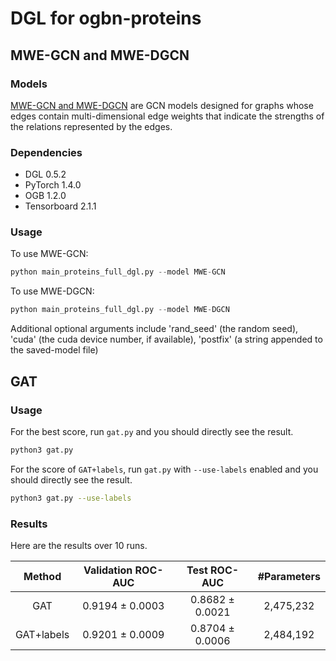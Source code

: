 # DGL for ogbn-proteins

## MWE-GCN and MWE-DGCN

### Models
[MWE-GCN and MWE-DGCN](https://cims.nyu.edu/~chenzh/files/GCN_with_edge_weights.pdf) are GCN models designed for graphs whose edges contain multi-dimensional edge weights that indicate the strengths of the relations represented by the edges.

### Dependencies
- DGL 0.5.2
- PyTorch 1.4.0
- OGB 1.2.0
- Tensorboard 2.1.1

### Usage

To use MWE-GCN:
```python
python main_proteins_full_dgl.py --model MWE-GCN
```

To use MWE-DGCN:
```python
python main_proteins_full_dgl.py --model MWE-DGCN
```

Additional optional arguments include 'rand_seed' (the random seed), 'cuda' (the cuda device number, if available), 'postfix' (a string appended to the saved-model file)

## GAT

### Usage

For the best score, run `gat.py` and you should directly see the result.

```bash
python3 gat.py
```

For the score of `GAT+labels`, run `gat.py` with `--use-labels` enabled and you should directly see the result.

```bash
python3 gat.py --use-labels
```

### Results

Here are the results over 10 runs.

|   Method   | Validation ROC-AUC |  Test ROC-AUC   | #Parameters |
|:----------:|:------------------:|:---------------:|:-----------:|
|    GAT     |  0.9194 ± 0.0003   | 0.8682 ± 0.0021 |  2,475,232  |
| GAT+labels |  0.9201 ± 0.0009   | 0.8704 ± 0.0006 |  2,484,192  |
